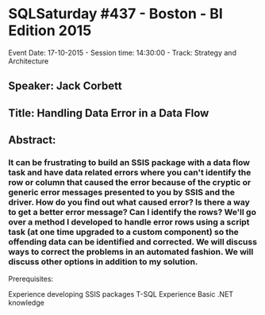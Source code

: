 # SQLSaturday #437 - Boston - BI Edition 2015
Event Date: 17-10-2015 - Session time: 14:30:00 - Track: Strategy and Architecture
## Speaker: Jack Corbett
## Title: Handling Data Error in a Data Flow
## Abstract:
### It can be frustrating to build an SSIS package with a data flow task and have data related errors where you can't identify the row or column that caused the error because of the cryptic or generic error messages presented to you by SSIS and the driver.  How do you find out what caused error?  Is there a way to get a better error message?  Can I identify the rows?  We'll go over a method I developed to handle error rows  using a script task (at one time upgraded to a custom component) so the offending data can be identified and corrected.  We will discuss ways to correct the problems in an automated fashion.  We will discuss other options in addition to my solution.  

Prerequisites:

Experience developing SSIS packages
T-SQL Experience
Basic .NET knowledge
